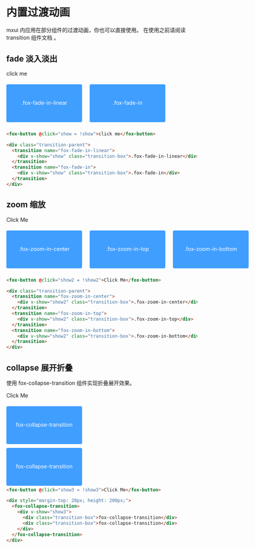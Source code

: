 # 内置过渡动画

mxui 内应用在部分组件的过渡动画，你也可以直接使用。
在使用之前请阅读 transition 组件文档 。

## fade 淡入淡出

<div class="mt-20"></div>
<fox-button @click="show = !show">click me</fox-button>

<div class="transition-parent">
    <transition name="fox-fade-in-linear">
        <div v-show="show" class="transition-box">
            .fox-fade-in-linear
        </div>
    </transition>
    <transition name="fox-fade-in">
        <div v-show="show" class="transition-box">
            .fox-fade-in
        </div>
    </transition>
</div>

```html
<fox-button @click="show = !show">click me</fox-button>

<div class="transition-parent">
  <transition name="fox-fade-in-linear">
    <div v-show="show" class="transition-box">.fox-fade-in-linear</div>
  </transition>
  <transition name="fox-fade-in">
    <div v-show="show" class="transition-box">.fox-fade-in</div>
  </transition>
</div>
```

## zoom 缩放

<div class="mt-20"></div>
<fox-button @click="show2 = !show2">Click Me</fox-button>

<div class="transition-parent">
    <transition name="fox-zoom-in-center">
        <div v-show="show2" class="transition-box">
            .fox-zoom-in-center
        </div>
    </transition>
    <transition name="fox-zoom-in-top">
        <div v-show="show2" class="transition-box">
            .fox-zoom-in-top
        </div>
    </transition>
    <transition name="fox-zoom-in-bottom">
        <div v-show="show2" class="transition-box">
            .fox-zoom-in-bottom
        </div>
    </transition>

</div>

```html
<fox-button @click="show2 = !show2">Click Me</fox-button>

<div class="transition-parent">
  <transition name="fox-zoom-in-center">
    <div v-show="show2" class="transition-box">.fox-zoom-in-center</div>
  </transition>
  <transition name="fox-zoom-in-top">
    <div v-show="show2" class="transition-box">.fox-zoom-in-top</div>
  </transition>
  <transition name="fox-zoom-in-bottom">
    <div v-show="show2" class="transition-box">.fox-zoom-in-bottom</div>
  </transition>
</div>
```

## collapse 展开折叠

使用 fox-collapse-transition 组件实现折叠展开效果。

<div class="mt-20"></div>
<fox-button @click="show3 = !show3">Click Me</fox-button>

<div style="margin-top: 20px; height: 200px;">
    <fox-collapse-transition>
        <div v-show="show3">
            <div class="transition-box">
                fox-collapse-transition
            </div>
            <div class="transition-box">
                fox-collapse-transition
            </div>
        </div>
    </fox-collapse-transition>
</div>

```html
<fox-button @click="show3 = !show3">Click Me</fox-button>

<div style="margin-top: 20px; height: 200px;">
  <fox-collapse-transition>
    <div v-show="show3">
      <div class="transition-box">fox-collapse-transition</div>
      <div class="transition-box">fox-collapse-transition</div>
    </div>
  </fox-collapse-transition>
</div>
```

<script>
import { defineComponent } from "vue";
export default defineComponent({
    data() {
        return {
            show: true,
            show2: true,
            show3: true,
        };
    },
    methods: {
        handleClose(val) {
            this.tags = this.tags.filter(cur => {
                return val != cur.name;
            });
        },
        ok1() {
            this.value = false;
        },
        cancel1() {
            this.value = false;
        },
    },
});
</script>

<style lang="scss" scoped>
.page-modal {
    font-size: 14px;
    background-color: #fff;
}
.page-modal-item {
    padding: 20px;
}
.page-modal-item-content {
    padding: 20px;
    border: 1px solid #eeeeee;
    width: 600px;
}
p {
    line-height: 1.4em;
}
p.light {
    color: #666666;
}
.transition-box {
    margin-bottom: 10px;
    width: 200px;
    height: 100px;
    border-radius: 4px;
    background-color: #409eff;
    text-align: center;
    color: #fff;
    padding: 40px 20px;
    box-sizing: border-box;
    margin-right: 20px;
}
.transition-parent {
    display: flex;
    margin-top: 20px;
}
</style>
